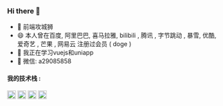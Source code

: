### Hi there 👋

<!--
**jesonlam8848/jesonlam8848** is a ✨ _special_ ✨ repository because its `README.md` (this file) appears on your GitHub profile.

Here are some ideas to get you started:
- 🔭 I’m currently working on ...
- 👯 I’m looking to collaborate on ...
- 🤔 I’m looking for help with ...
- 📫 How to reach me: ...
- ⚡ Fun fact: ...
-->
- 🐧 前端攻城狮
- 😄 本人曾在百度, 阿里巴巴, 喜马拉雅, bilibili , 腾讯 , 字节跳动 , 暴雪, 优酷, 爱奇艺 , 芒果 , 网易云 注册过会员 ( doge )
- 🌱 我正在学习vuejs和uniapp
- 💬 微信: a29085858

#### 我的技术栈 :
<p>
<img align="" style="height:20" src="https://img.shields.io/badge/HTML-10%25-red" />
<img align="" height="20" src="https://img.shields.io/badge/CSS-20%25-blueviolet" />
<img align="" height="20" src="https://img.shields.io/badge/JavaScript-35%25-yellow" />
<img align="" height="20" src="https://img.shields.io/badge/Vue-35%25-brightgreen" />
</p>
